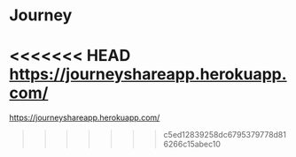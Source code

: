 # Journey

<<<<<<< HEAD
https://journeyshareapp.herokuapp.com/
=======
https://journeyshareapp.herokuapp.com/
>>>>>>> c5ed12839258dc6795379778d816266c15abec10

